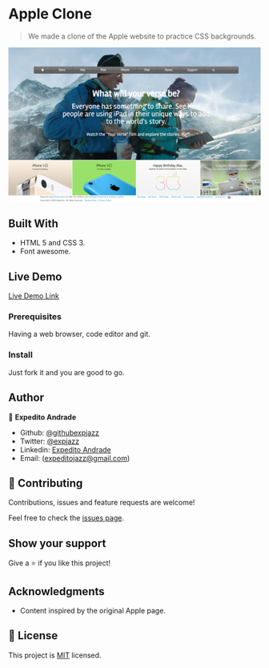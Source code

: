 # Apple Clone

> We made a clone of the Apple website to practice CSS backgrounds.

![screenshot](./images/screenshot.png)

## Built With

- HTML 5 and CSS 3.
- Font awesome.

## Live Demo

[Live Demo Link](https://expjazz.github.io/old-apple-clone/)

### Prerequisites

Having a web browser, code editor and git.

### Install

Just fork it and you are good to go.

## Author

👤 **Expedito Andrade**

- Github: [@githubexpjazz](https://github.com/expjazz)
- Twitter: [@expjazz](https://twitter.com/expeditoandrade13)
- Linkedin: [Expedito Andrade](https://www.linkedin.com/in/expedito-andrade-3645151a4/)
- Email: (expeditojazz@gmail.com)

## 🤝 Contributing

Contributions, issues and feature requests are welcome!

Feel free to check the [issues page](issues/).

## Show your support

Give a ⭐️ if you like this project!

## Acknowledgments

- Content inspired by the original Apple page.

## 📝 License

This project is [MIT](./LICENSE) licensed.
